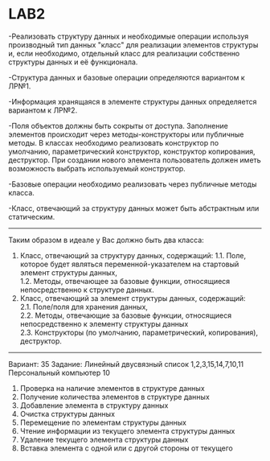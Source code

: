 # LAB2

-Реализовать структуру данных и необходимые операции используя производный тип данных "класс" для реализации элементов структуры и, если необходимо, отдельный класс для реализации собственно структуры данных и её функционала.

-Структура данных и базовые операции определяются вариантом к ЛР№1.

-Информация хранящаяся в элементе структуры данных определяется вариантом к ЛР№2. 

-Поля объектов должны быть сокрыты от доступа. Заполнение элементов происходит через методы-конструкторы или публичные методы. В классах необходимо реализовать конструктор по умолчанию, параметрический конструктор, конструктор копирования, деструктор. При создании нового элемента пользователь должен иметь возможность выбрать используемый конструктор.

-Базовые операции необходимо реализовать через публичные методы класса.

-Класс, отвечающий за структуру данных может быть абстрактным или статическим.
____________________________________________________________________________________________________________________________________________________________________
Таким образом в идеале у Вас должно быть два класса:
  1. Класс, отвечающий за структуру данных, содержащий:                                                                                                                  1.1. Поле, которое будет являться переменной-указателем на стартовый элемент структуры данных,  
    1.2. Методы, отвечающее за базовые функции, относящиеся непосредственно к структуре данных.
  2. Класс, отвечающий за элемент структуры данных, содержащий:  
    2.1. Поле/поля для хранения данных,  
    2.2. Методы, отвечающие за базовые функции, относящиеся непосредственно к элементу структуры данных  
    2.3. Конструкторы (по умолчанию, параметрический, копирования), деструктор.
____________________________________________________________________________________________________________________________________________________________________
Вариант: 35
Задание: Линейный двусвязный список	1,2,3,15,14,7,10,11	Персональный компьютер	10

1.	Проверка на наличие элементов в структуре данных
2.	Получение количества элементов  в структуре данных
3.	Добавление элемента  в структуру данных
7.	Очистка структуры данных
10.	Перемещение по элементам структуры данных
11.	Чтение информации из текущего элемента структуры данных
14.	Удаление текущего элемента структуры данных
15.	Вставка элемента с одной или с другой стороны от текущего
